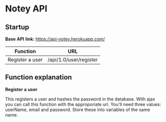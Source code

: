 # Notey API

## Startup

**Base** **API** **link:** https://api-notey.herokuapp.com/

| Function       | URL           |
| ------------- |:-------------:| 
| Register a user     | /api/1.0/user/register |


## Function explanation

**Register** **a** **user** 

This registers a user and hashes the password in the database. With ajax you can call this function with the
approporiate url. You'll need three values: userName, email and password. Store these into variables of the same name.
